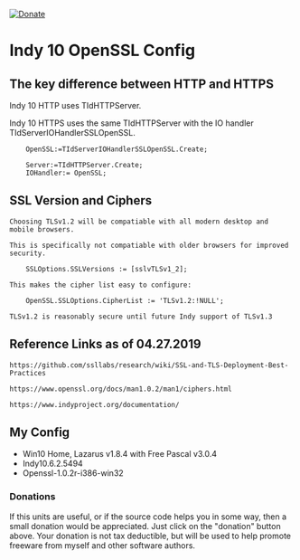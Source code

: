 [![Donate](https://img.shields.io/badge/Donate-PayPal-red.svg)](https://www.paypal.me/JimDreherHome)

# Indy 10 OpenSSL Config

## The key difference between HTTP and HTTPS

Indy 10 HTTP uses TIdHTTPServer.

Indy 10 HTTPS uses the same TIdHTTPServer with the IO handler TIdServerIOHandlerSSLOpenSSL.

		OpenSSL:=TIdServerIOHandlerSSLOpenSSL.Create;
		
		Server:=TIdHTTPServer.Create;
		IOHandler:= OpenSSL;

## SSL Version and Ciphers

	Choosing TLSv1.2 will be compatiable with all modern desktop and mobile browsers.
	
	This is specifically not compatiable with older browsers for improved security.
	
		SSLOptions.SSLVersions := [sslvTLSv1_2];
	
	This makes the cipher list easy to configure:
	
		OpenSSL.SSLOptions.CipherList := 'TLSv1.2:!NULL';
		
	TLSv1.2 is reasonably secure until future Indy support of TLSv1.3 

## Reference Links as of 04.27.2019

	https://github.com/ssllabs/research/wiki/SSL-and-TLS-Deployment-Best-Practices
	
	https://www.openssl.org/docs/man1.0.2/man1/ciphers.html
	
	https://www.indyproject.org/documentation/
	
## My Config

- Win10 Home, Lazarus v1.8.4 with Free Pascal v3.0.4
- Indy10.6.2.5494
- Openssl-1.0.2r-i386-win32

### Donations

If this units are useful, or if the source code helps you in some way, then a small donation would be appreciated.  Just click on the "donation" button above.  Your donation is not tax deductible, but will be used to help promote freeware from myself and other software authors.
